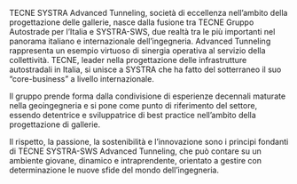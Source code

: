 TECNE SYSTRA Advanced Tunneling, società di eccellenza nell’ambito della progettazione delle gallerie, nasce dalla fusione tra TECNE Gruppo Autostrade per l’Italia e SYSTRA-SWS, due realtà tra le più importanti nel panorama italiano e internazionale dell’ingegneria. Advanced Tunneling rappresenta un esempio virtuoso di sinergia operativa al servizio della collettività. TECNE, leader nella progettazione delle infrastrutture autostradali in Italia, si unisce a SYSTRA che ha fatto del sotterraneo il suo “core-business” a livello internazionale.

Il gruppo prende forma dalla condivisione di esperienze decennali maturate nella geoingegneria e si pone come punto di riferimento del settore, essendo detentrice e sviluppatrice di best practice nell’ambito della progettazione di gallerie.

Il rispetto, la passione, la sostenibilità e l’innovazione sono i principi fondanti di TECNE SYSTRA-SWS Advanced Tunneling, che può contare su un ambiente giovane, dinamico e intraprendente, orientato a gestire con determinazione le nuove sfide del mondo dell’ingegneria.
